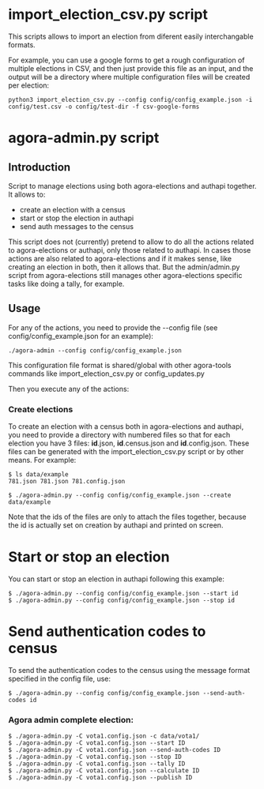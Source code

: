 # import_election_csv.py script

This scripts allows to import an election from diferent easily interchangable
formats.

For example, you can use a google forms to get a rough configuration of multiple
elections in CSV, and then just provide this file as an input, and the output
will be a directory where multiple configuration files will be created per
election:

    python3 import_election_csv.py --config config/config_example.json -i config/test.csv -o config/test-dir -f csv-google-forms

# agora-admin.py script

## Introduction

Script to manage elections using both agora-elections and authapi together. It
allows to:
  - create an election with a census
  - start or stop the election in authapi
  - send auth messages to the census

This script does not (currently) pretend to allow to do all the actions related
to agora-elections or authapi, only those related to authapi. In cases those
actions are also related to agora-elections and if it makes sense, like creating
an election in both, then it allows that. But the admin/admin.py script from
agora-elections still manages other agora-elections specific tasks like doing
a tally, for example.

## Usage

For any of the actions, you need to provide the --config file (see
config/config_example.json for an example):

    ./agora-admin --config config/config_example.json

This configuration file format is shared/global with other agora-tools commands
like import_election_csv.py or config_updates.py

Then you execute any of the actions:

### Create elections

To create an election with a census both in agora-elections and authapi, you
need to provide a directory with numbered files so that for each election you
have 3 files: **id**.json, **id**.census.json and **id**.config.json. These
files can be generated with the  import_election_csv.py script or by other
means. For example:

    $ ls data/example
    781.json 781.json 781.config.json

    $ ./agora-admin.py --config config/config_example.json --create data/example

Note that the ids of the files are only to attach the files together, because
the id is actually set on creation by authapi and printed on screen.

# Start or stop an election

You can start or stop an election in authapi following this example:

    $ ./agora-admin.py --config config/config_example.json --start id
    $ ./agora-admin.py --config config/config_example.json --stop id

# Send authentication codes to census

To send the authentication codes to the census using the message format
specified in the config file, use:

    $ ./agora-admin.py --config config/config_example.json --send-auth-codes id

### Agora admin complete election:

    $ ./agora-admin.py -C vota1.config.json -c data/vota1/
    $ ./agora-admin.py -C vota1.config.json --start ID
    $ ./agora-admin.py -C vota1.config.json --send-auth-codes ID
    $ ./agora-admin.py -C vota1.config.json --stop ID
    $ ./agora-admin.py -C vota1.config.json --tally ID
    $ ./agora-admin.py -C vota1.config.json --calculate ID
    $ ./agora-admin.py -C vota1.config.json --publish ID
